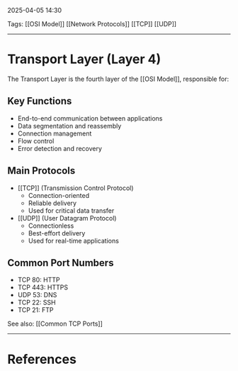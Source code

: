 2025-04-05 14:30

Tags: [[OSI Model]] [[Network Protocols]] [[TCP]] [[UDP]]

---

# Transport Layer (Layer 4)

The Transport Layer is the fourth layer of the [[OSI Model]], responsible for:

## Key Functions

- End-to-end communication between applications
- Data segmentation and reassembly
- Connection management
- Flow control
- Error detection and recovery

## Main Protocols

- [[TCP]] (Transmission Control Protocol)
  - Connection-oriented
  - Reliable delivery
  - Used for critical data transfer
- [[UDP]] (User Datagram Protocol)
  - Connectionless
  - Best-effort delivery
  - Used for real-time applications

## Common Port Numbers

- TCP 80: HTTP
- TCP 443: HTTPS
- UDP 53: DNS
- TCP 22: SSH
- TCP 21: FTP

See also: [[Common TCP Ports]]

---

# References

